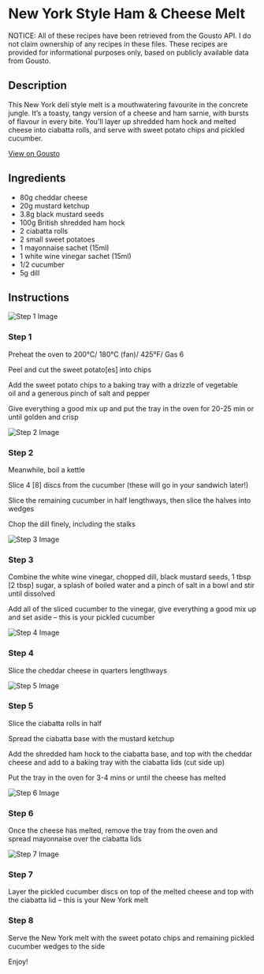 # New York Style Ham & Cheese Melt

NOTICE: All of these recipes have been retrieved from the Gousto API. I do not claim ownership of any recipes in these files. These recipes are provided for informational purposes only, based on publicly available data from Gousto.

## Description

This New York deli style melt is a mouthwatering favourite in the concrete jungle. It’s a toasty, tangy version of a cheese and ham sarnie, with bursts of flavour in every bite. You'll layer up shredded ham hock and melted cheese into ciabatta rolls, and serve with sweet potato chips and pickled cucumber. 

[View on Gousto](https://www.gousto.co.uk/recipes/cookbook/new-york-style-ham-cheese-melt)

## Ingredients

- 80g cheddar cheese
- 20g mustard ketchup 
- 3.8g black mustard seeds
- 100g British shredded ham hock
- 2 ciabatta rolls
- 2 small sweet potatoes
- 1 mayonnaise sachet (15ml)
- 1 white wine vinegar sachet (15ml)
- 1/2 cucumber 
- 5g dill

## Instructions

![Step 1 Image](https://production-media.gousto.co.uk/cms/recipe-step-image/1296.-step-1-x200.jpg)

### Step 1

Preheat the oven to 200°C/ 180°C (fan)/ 425°F/ Gas 6


Peel and cut the sweet potato<span class="text-danger">[es]</span> into chips


Add the sweet potato chips to a baking tray with a drizzle of vegetable oil and a generous pinch of salt and pepper


Give everything a good mix up and put the tray in the oven for 20-25 min or until golden and crisp

![Step 2 Image](https://production-media.gousto.co.uk/cms/recipe-step-image/1296.-step-2.n-x200.jpg)

### Step 2

Meanwhile, boil a kettle


Slice 4 <span class="text-danger">[8]</span> discs from the cucumber (these will go in your sandwich later!)


Slice the remaining cucumber in half lengthways, then slice the halves into wedges


Chop the dill finely, including the stalks

![Step 3 Image](https://production-media.gousto.co.uk/cms/recipe-step-image/1296.-step-3.n-x200.jpg)

### Step 3

Combine the white wine vinegar, chopped dill, black mustard seeds, 1 tbsp <span class="text-danger">[2 tbsp]</span> sugar, a splash of boiled water and a pinch of salt in a bowl and stir until dissolved


Add all of the sliced cucumber to the vinegar, give everything a good mix up and set aside – this is your pickled cucumber

![Step 4 Image](https://production-media.gousto.co.uk/cms/recipe-step-image/1296.-step-4.n-x200.jpg)

### Step 4

Slice the cheddar cheese in quarters lengthways

![Step 5 Image](https://production-media.gousto.co.uk/cms/recipe-step-image/1296.-step-5.n-x200.jpg)

### Step 5

Slice the ciabatta rolls in half


Spread the ciabatta base with the mustard ketchup


Add the shredded ham hock to the ciabatta base, and top with the cheddar cheese and add to a baking tray with the ciabatta lids (cut side up)


Put the tray in the oven for 3-4 mins or until the cheese has melted

![Step 6 Image](https://production-media.gousto.co.uk/cms/recipe-step-image/1296.-step-6.n-x200.jpg)

### Step 6

Once the cheese has melted, remove the tray from the oven and spread mayonnaise over the ciabatta lids

![Step 7 Image](https://production-media.gousto.co.uk/cms/recipe-step-image/1296.-step-7.n-x200.jpg)

### Step 7

Layer the pickled cucumber discs on top of the melted cheese and top with the ciabatta lid – this is your New York melt

### Step 8

Serve the New York melt with the sweet potato chips and remaining pickled cucumber wedges to the side


Enjoy!

